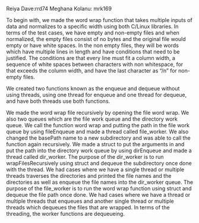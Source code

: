 Reiya Dave:rrd74
Meghana Kolanu: mrk169




To begin with, we made the word wrap function that takes multiple inputs of data and normalizes to a specific width using both C/Linux libraries. 
In terms of the test cases, we have empty and non-empty files and when normalized, the empty files consist of no bytes and the original file would empty or have white spaces. 
In the non empty files, they will be words which have multiple lines in length and have conditions that need to be justified. 
The conditions are that every line must fit a column width, a sequence of white spaces between characters with non whitespace, for that exceeds the column width, and have the last character as “/n” for non-empty files. 


We created two functions known as the enqueue and dequeue without using threads, using one thread for enqueue and one thread for dequeue, and have both threads use both functions. 

We made the word wrap file recursively by opening the file word wrap. We also two queues which are the file work queue and the directory work queue. 
We call the function word wrap and putting the path in the file work queue by using fileEnqueue and made a thread called file_worker. 
We also changed the basePath name to a new subdirectory and was able to call the function again recursively. 
We made a struct to put the arguments in and put the path into the directory work queue by using dirEnqueue and made a thread called dir_worker. 
The purpose of the dir_worker is to run wrapFilesRecursively using struct and dequeue the subdirectory once done with the thread. We had cases where we have a single thread or multiple threads traverses the directories and printed the file names and the directories as well as enqueue the file names into the dir_worker queue. 
The purpose of the file_worker is to run the word wrap function using struct and dequeue the file path once done. We had cases where we have a thread or multiple threads that enqueues and another single thread or multiple threads which dequeues the files that are wrapped. In terms of the threading, the worker functions are dequeueing.

